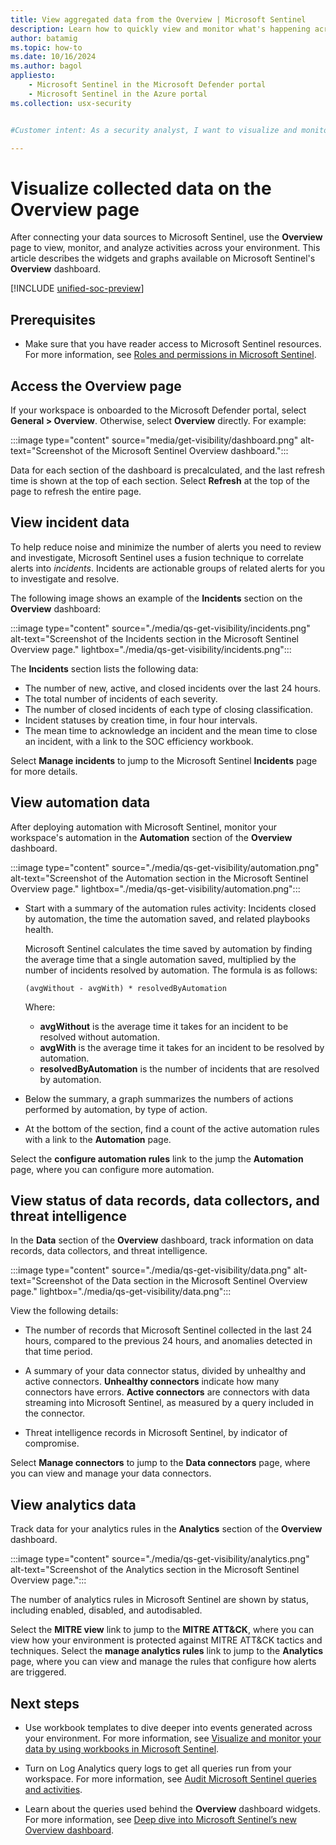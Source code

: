 ```yaml
---
title: View aggregated data from the Overview | Microsoft Sentinel
description: Learn how to quickly view and monitor what's happening across your environment by using Microsoft Sentinel.
author: batamig
ms.topic: how-to
ms.date: 10/16/2024
ms.author: bagol
appliesto:
    - Microsoft Sentinel in the Microsoft Defender portal
    - Microsoft Sentinel in the Azure portal
ms.collection: usx-security


#Customer intent: As a security analyst, I want to visualize and monitor data on a unified dashboard so that I can efficiently track incidents, automation, data records, and analytics in my environment.

---
```


# Visualize collected data on the Overview page

After connecting your data sources to Microsoft Sentinel, use the **Overview** page to view, monitor, and analyze activities across your environment. This article describes the widgets and graphs available on Microsoft Sentinel's **Overview** dashboard.

[!INCLUDE [unified-soc-preview](includes/unified-soc-preview.md)]

## Prerequisites

- Make sure that you have reader access to Microsoft Sentinel resources. For more information, see [Roles and permissions in Microsoft Sentinel](roles.md).

## Access the Overview page

If your workspace is onboarded to the Microsoft Defender portal, select **General > Overview**. Otherwise, select **Overview** directly. For example:

:::image type="content" source="media/get-visibility/dashboard.png" alt-text="Screenshot of the Microsoft Sentinel Overview dashboard.":::

Data for each section of the dashboard is precalculated, and the last refresh time is shown at the top of each section. Select **Refresh** at the top of the page to refresh the entire page.

## View incident data

To help reduce noise and minimize the number of alerts you need to review and investigate, Microsoft Sentinel uses a fusion technique to correlate alerts into *incidents*. Incidents are actionable groups of related alerts for you to investigate and resolve.

The following image shows an example of the **Incidents** section on the **Overview** dashboard:

:::image type="content" source="./media/qs-get-visibility/incidents.png" alt-text="Screenshot of the Incidents section in the Microsoft Sentinel Overview page." lightbox="./media/qs-get-visibility/incidents.png":::

The **Incidents** section lists the following data:

- The number of new, active, and closed incidents over the last 24 hours.
- The total number of incidents of each severity.
- The number of closed incidents of each type of closing classification.
- Incident statuses by creation time, in four hour intervals.
- The mean time to acknowledge an incident and the mean time to close an incident, with a link to the SOC efficiency workbook.

Select **Manage incidents** to jump to the Microsoft Sentinel **Incidents** page for more details.

## View automation data

After deploying automation with Microsoft Sentinel, monitor your workspace's automation in the **Automation** section of the **Overview** dashboard.

:::image type="content" source="./media/qs-get-visibility/automation.png" alt-text="Screenshot of the Automation section in the Microsoft Sentinel Overview page." lightbox="./media/qs-get-visibility/automation.png":::

- Start with a summary of the automation rules activity: Incidents closed by automation, the time the automation saved, and related playbooks health.

   Microsoft Sentinel calculates the time saved by automation by finding the average time that a single automation saved, multiplied by the number of incidents resolved by automation. The formula is as follows:

   `(avgWithout - avgWith) * resolvedByAutomation`

   Where:

   - **avgWithout** is the average time it takes for an incident to be resolved without automation.
   - **avgWith** is the average time it takes for an incident to be resolved by automation.
   - **resolvedByAutomation** is the number of incidents that are resolved by automation.

- Below the summary, a graph summarizes the numbers of actions performed by automation, by type of action.

- At the bottom of the section, find a count of the active automation rules with a link to the **Automation** page. 

Select the **configure automation rules** link to the jump the **Automation** page, where you can configure more automation.

## View status of data records, data collectors, and threat intelligence

In the **Data** section of the **Overview** dashboard, track information on data records, data collectors, and threat intelligence.

:::image type="content" source="./media/qs-get-visibility/data.png" alt-text="Screenshot of the Data section in the Microsoft Sentinel Overview page." lightbox="./media/qs-get-visibility/data.png":::

View the following details:

- The number of records that Microsoft Sentinel collected in the last 24 hours, compared to the previous 24 hours, and anomalies detected in that time period.

- A summary of your data connector status, divided by unhealthy and active connectors. **Unhealthy connectors** indicate how many connectors have errors. **Active connectors** are connectors with data streaming into Microsoft Sentinel, as measured by a query included in the connector.

- Threat intelligence records in Microsoft Sentinel, by indicator of compromise.

Select **Manage connectors** to jump to the **Data connectors** page, where you can view and manage your data connectors.

## View analytics data

Track data for your analytics rules in the **Analytics** section of the **Overview** dashboard.

:::image type="content" source="./media/qs-get-visibility/analytics.png" alt-text="Screenshot of the Analytics section in the Microsoft Sentinel Overview page.":::

The number of analytics rules in Microsoft Sentinel are shown by status, including enabled, disabled, and autodisabled.

Select the **MITRE view** link to jump to the **MITRE ATT&CK**, where you can view how your environment is protected against MITRE ATT&CK tactics and techniques. Select the **manage analytics rules** link to jump to the **Analytics** page, where you can view and manage the rules that configure how alerts are triggered.

## Next steps

- Use workbook templates to dive deeper into events generated across your environment. For more information, see [Visualize and monitor your data by using workbooks in Microsoft Sentinel](monitor-your-data.md).

- Turn on Log Analytics query logs to get all queries run from your workspace. For more information, see [Audit Microsoft Sentinel queries and activities](audit-sentinel-data.md).

- Learn about the queries used behind the **Overview** dashboard widgets. For more information, see [Deep dive into Microsoft Sentinel’s new Overview dashboard](https://techcommunity.microsoft.com/t5/microsoft-sentinel-blog/deep-dive-into-microsoft-sentinel-s-new-overview-dashboard/ba-p/3860688).
